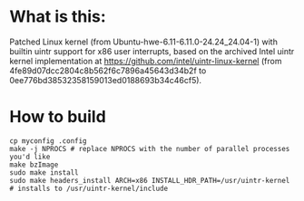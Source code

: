# What is this:

Patched Linux kernel (from Ubuntu-hwe-6.11-6.11.0-24.24_24.04-1) with builtin
uintr support for x86 user interrupts, based on the archived Intel uintr kernel
implementation at https://github.com/intel/uintr-linux-kernel (from
4fe89d07dcc2804c8b562f6c7896a45643d34b2f to
0ee776bd38532358159013ed0188693b34c46cf5).

# How to build

    cp myconfig .config
    make -j NPROCS # replace NPROCS with the number of parallel processes you'd like
    make bzImage
    sudo make install
    sudo make headers_install ARCH=x86 INSTALL_HDR_PATH=/usr/uintr-kernel # installs to /usr/uintr-kernel/include

